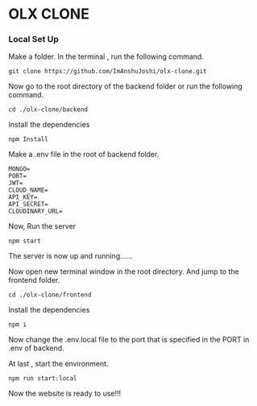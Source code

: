 
# OLX CLONE

### Local Set Up
Make a folder.
In the terminal , run the following command.
```
git clone https://github.com/ImAnshuJoshi/olx-clone.git
```
Now go to the root directory of the backend folder or run the following command.
```
cd ./olx-clone/backend
```
Install the dependencies
```
npm Install
```
Make a .env file in the root of backend folder.
```
MONGO=
PORT=
JWT=
CLOUD_NAME=
API_KEY=
API_SECRET=
CLOUDINARY_URL=
```
Now, Run the server
```
npm start
```
The server is now up and running......

Now open new terminal window in the root directory.
And jump to the frontend folder.
```
cd ./olx-clone/frontend
```
Install the dependencies
```
npm i
```
Now change the .env.local file to the port that is specified in the PORT in .env of backend.

At last , start the environment.
```
npm run start:local
```

Now the website is ready to use!!!